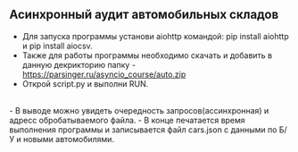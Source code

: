 ## Асинхронный аудит автомобильных складов

- Для запуска программы установи aiohttp командой: pip install aiohttp и pip install aiocsv.<br>
- Также для работы программы необходимо скачать и добавить в данную декрикторию папку - https://parsinger.ru/asyncio_course/auto.zip
- Открой script.py и выполни RUN.
<br>
- В выводе можно увидеть очередность запросов(ассинхронная) и адресс обробатываемого файла.
- В конце печатается время выполнения программы и записывается файл cars.json с данными по Б/У и новыми автомобилями.
